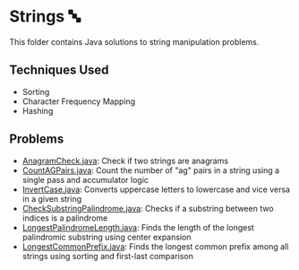 # Strings 🔤

This folder contains Java solutions to string manipulation problems.

## Techniques Used
- Sorting
- Character Frequency Mapping
- Hashing

## Problems
- [AnagramCheck.java](AnagramCheck.java): Check if two strings are anagrams
- [CountAGPairs.java](CountAGPairs.java): Count the number of "ag" pairs in a string using a single pass and accumulator logic
- [InvertCase.java](InvertCase.java): Converts uppercase letters to lowercase and vice versa in a given string
- [CheckSubstringPalindrome.java](CheckSubstringPalindrome.java): Checks if a substring between two indices is a palindrome
- [LongestPalindromeLength.java](LongestPalindromeLength.java): Finds the length of the longest palindromic substring using center expansion
- [LongestCommonPrefix.java](LongestCommonPrefix.java): Finds the longest common prefix among all strings using sorting and first-last comparison
